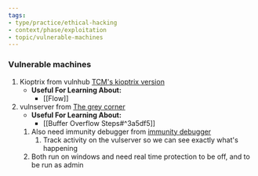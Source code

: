 ```yaml
---
tags:
- type/practice/ethical-hacking
- context/phase/exploitation
- topic/vulnerable-machines
---
```


### Vulnerable machines
1. Kioptrix from vulnhub [TCM's kioptrix version](https://drive.google.com/drive/folders/1z923e0icfJADbhgS0Qfaxuez-GJTWvjt)
	- **Useful For Learning About:**
		- [[Flow]]
2. vulnserver from [The grey corner](https://thegreycorner.com)
	- **Useful For Learning About:**
		- [[Buffer Overflow Steps#^3a5df5]]
	1. Also need immunity debugger from [immunity debugger](https://github.com/kbandla/ImmunityDebugger)
		1. Track activity on the vulserver so we can see exactly what's happening
	2. Both run on windows and need real time protection to be off, and to be run as admin